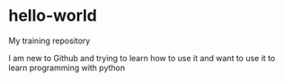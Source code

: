 # hello-world
My training repository

I am new to Github and trying to learn how to use it and
want to use it to learn programming with python
